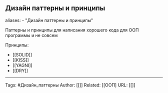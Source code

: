 ## Дизайн паттерны и принципы
aliases: 
	- "Дизайн паттерны и принципы"

Паттерны и принципы для написания хорошего кода для ООП программы и не совсем

Принципы:
- [[SOLID]]
- [[KISS]]
- [[YAGNI]]
- [[DRY]]
---
Tags: #Дизайн_паттерны
Author: [[]]
Related: [[ООП]
URL: [[]]